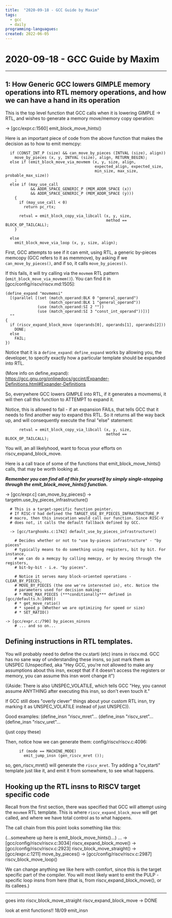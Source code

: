 ```yaml
---
title:  "2020-09-18 - GCC Guide by Maxim"
tags:
  - gcc
  - daily
programming-languagues:
created: 2022-06-05
---
```

# 2020-09-18 - GCC Guide by Maxim
---

## 1: How Generic GCC lowers GIMPLE memory operations into RTL memory operations, and how we can have a hand in its operation
This is the top level function that GCC calls when it is lowering GIMPLE -> RTL, and wishes to generate a memory move/memory copy operation:

-> [gcc/expr.c:1560] emit_block_move_hints()

Here is an important piece of code from the above function that makes the decision as to how to emit memcpy:
```
  if (CONST_INT_P (size) && can_move_by_pieces (INTVAL (size), align))
    move_by_pieces (x, y, INTVAL (size), align, RETURN_BEGIN);
  else if (emit_block_move_via_movmem (x, y, size, align,
                                       expected_align, expected_size,
                                       min_size, max_size, probable_max_size))
    ;
  else if (may_use_call
           && ADDR_SPACE_GENERIC_P (MEM_ADDR_SPACE (x))
           && ADDR_SPACE_GENERIC_P (MEM_ADDR_SPACE (y)))
    {
      if (may_use_call < 0)
        return pc_rtx;

      retval = emit_block_copy_via_libcall (x, y, size,
                                            method == BLOCK_OP_TAILCALL);
    }

  else
    emit_block_move_via_loop (x, y, size, align);
```

First, GCC attempts to see if it can emit, using RTL, a generic by-pieces memcopy (GCC refers to it as memmove), by asking if we `can_move_by_pieces()`, and if so, it calls `move_by_pieces()`.

If this fails, it will try calling via the `movmem` RTL pattern (`emit_block_move_via_movmem()`). You can find it in [gcc/config/riscv/riscv.md:1505]:
```
(define_expand "movmemsi"
  [(parallel [(set (match_operand:BLK 0 "general_operand")
                   (match_operand:BLK 1 "general_operand"))
              (use (match_operand:SI 2 ""))
              (use (match_operand:SI 3 "const_int_operand"))])]
  ""
{
  if (riscv_expand_block_move (operands[0], operands[1], operands[2]))
    DONE;
  else
    FAIL;
})
```

Notice that it is a `define_expand`: `define_expand` works by allowing you, the developer, to specify exactly how a particular template should be expanded into RTL.

(More info on define_expand): https://gcc.gnu.org/onlinedocs/gccint/Expander-Definitions.html#Expander-Definitions

So, everywhere GCC lowers GIMPLE into RTL, if it generates a movmemsi, it will then call this function to ATTEMPT to expand it.

Notice, this is allowed to fail - if an expansion FAILs, that tells GCC that it needs to find another way to expand this RTL. So it returns all the way back up, and will consequently execute the final "else" statement:

```
      retval = emit_block_copy_via_libcall (x, y, size,
                                            method == BLOCK_OP_TAILCALL);
```

You will, an all likelyhood, want to focus your efforts on riscv_expand_block_move.

Here is a call trace of some of the functions that emit_block_move_hints() calls, that may be worth looking at. 

***Remember you can find all of this for yourself by simply single-stepping through the emit_block_move_hints() function.***

  -> [gcc/expr.c] can_move_by_pieces()
    -> targetm.use_by_pieces_infrastructure()

      # This is a target-specific function pointer.
      # If RISC-V had defined the TARGET_USE_BY_PIECES_INFRASTRUCTURE_P
      # macro, then this invocation would call our function. Since RISC-V
      # does not, it calls the default fallback defined by GCC.

      -> [gcc/targhooks.c:1742] default_use_by_pieces_infrastructure()

        # Decides whether or not to "use by-pieces infrastructure" - "by pieces"
        # typically means to do something using registers, bit by bit. For instance,
        # we can do a memcpy by calling memcpy, or by moving through the registers,
        # bit-by-bit - i.e. "by pieces".

        # Notice it serves many block-oriented operations - CLEAR_BY_PIECES,
        # MOVE_BY_PIECES (the one we're interested in), etc. Notice the
        # parameters used for decision making:
        # * MOVE_MAX_PIECES (***conditionally*** defined in [gcc/defaults.h:1000])
        # * get_move_ratio()
        # * speed_p (Whether we are optimizing for speed or size)
        # * SET_RATIO()

	-> [gcc/expr.c:/790] by_pieces_ninsns
        # ... and so on...

## Defining instructions in RTL templates.
You will probably need to define the cv.starti (etc) insns in riscv.md. GCC has no sane way of understanding these insns, so just mark them as UNSPEC (Unspecified, aka "Hey GCC, you're not allowed to make any assumptions about this insn, except that if it doesn't access the registers or memory, you can assume this insn wont change it")

((Aside: There is also UNSPEC_VOLATILE, which tells GCC "Hey, you cannot assume ANYTHING after executing this insn, so don't even touch it."

If GCC still does "overly clever" things about your custom RTL insn, try marking it as UNSPEC_VOLATILE instead of just UNSPEC)).

Good examples:
(define_insn "riscv_mret"...
(define_insn "riscv_sret"...
(define_insn "riscv_uret"...

(just copy these)

Then, notice how we can generate them:
config/riscv/riscv.c:4096:
```
      if (mode == MACHINE_MODE)
        emit_jump_insn (gen_riscv_mret ());
```

so, gen_riscv_mret() will generate the `riscv_mret`. Try adding a "cv_starti" template just like it, and emit it from somewhere, to see what happens.

## Hooking up the RTL insns to RISCV target specific code
Recall from the first section, there was specified that GCC will attempt using the `movmem` RTL template. This is where `riscv_expand_block_move` will get called, and where we have total control as to what happens.

The call chain from this point looks something like this:

(...somewhere up here is emit_block_move_hints()...)
...
-> [gcc/config/riscv/riscv.c:3034] riscv_expand_block_move()
  -> [gcc/config/riscv/riscv.c:2923] riscv_block_move_straight()
    -> [gcc/expr.c:1211] move_by_pieces()
  -> [gcc/config/riscv/riscv.c:2987] riscv_block_move_loop()

We can change anything we like here with comfort, since this is the target specific part of the compiler. You will most likely want to emit the PULP -specific loop insns from here (that is, from riscv_expand_block_move(), or its callees.)

---

goes into riscv_block_move_straight
riscv_expand_block_move -> DONE
 
look at emit functions!! 18/09 emit_insn